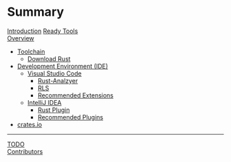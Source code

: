 # Summary

[Introduction](./introduction.md)
[Ready Tools](./ready_tools.md)  
[Overview](./overview.md)  
- [Toolchain](./tool_chain.md)
  - [Download Rust](./download_rust.md)  
- [Development Environment (IDE)](./ide.md)  
  - [Visual Studio Code](./vscode.md)  
    - [Rust-Analzyer]()  
    - [RLS]()  
    - [Recommended Extensions]()  
  - [IntelliJ IDEA](./intellij_idea.md)  
    - [Rust Plugin]()  
    - [Recommended Plugins]()  
- [crates.io](./crates.md)

---  
[TODO](./todo.md)  
[Contributors](./contributors.md)
